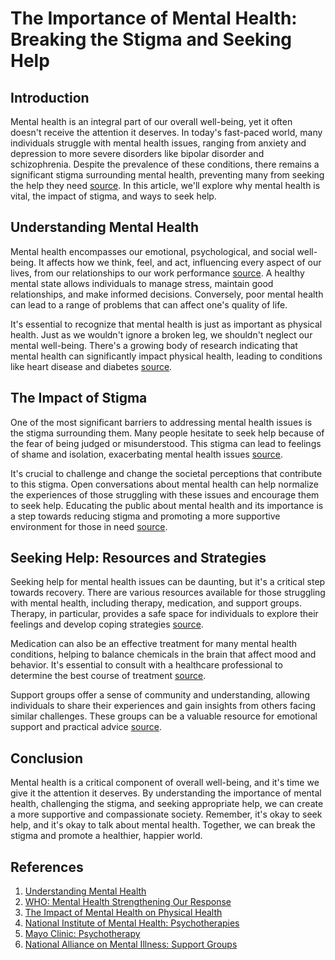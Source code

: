 # The Importance of Mental Health: Breaking the Stigma and Seeking Help

## Introduction

Mental health is an integral part of our overall well-being, yet it often doesn't receive the attention it deserves. In today's fast-paced world, many individuals struggle with mental health issues, ranging from anxiety and depression to more severe disorders like bipolar disorder and schizophrenia. Despite the prevalence of these conditions, there remains a significant stigma surrounding mental health, preventing many from seeking the help they need [source](https://www.who.int/news-room/fact-sheets/detail/mental-health-strengthening-our-response). In this article, we'll explore why mental health is vital, the impact of stigma, and ways to seek help.

## Understanding Mental Health

Mental health encompasses our emotional, psychological, and social well-being. It affects how we think, feel, and act, influencing every aspect of our lives, from our relationships to our work performance [source](https://www.mentalhealth.gov/basics/what-is-mental-health). A healthy mental state allows individuals to manage stress, maintain good relationships, and make informed decisions. Conversely, poor mental health can lead to a range of problems that can affect one's quality of life.

It's essential to recognize that mental health is just as important as physical health. Just as we wouldn't ignore a broken leg, we shouldn't neglect our mental well-being. There's a growing body of research indicating that mental health can significantly impact physical health, leading to conditions like heart disease and diabetes [source](https://www.ncbi.nlm.nih.gov/pmc/articles/PMC1489848/).

## The Impact of Stigma

One of the most significant barriers to addressing mental health issues is the stigma surrounding them. Many people hesitate to seek help because of the fear of being judged or misunderstood. This stigma can lead to feelings of shame and isolation, exacerbating mental health issues [source](https://www.ncbi.nlm.nih.gov/pmc/articles/PMC1489848/). 

It's crucial to challenge and change the societal perceptions that contribute to this stigma. Open conversations about mental health can help normalize the experiences of those struggling with these issues and encourage them to seek help. Educating the public about mental health and its importance is a step towards reducing stigma and promoting a more supportive environment for those in need [source](https://www.who.int/news-room/fact-sheets/detail/mental-health-strengthening-our-response).

## Seeking Help: Resources and Strategies

Seeking help for mental health issues can be daunting, but it's a critical step towards recovery. There are various resources available for those struggling with mental health, including therapy, medication, and support groups. Therapy, in particular, provides a safe space for individuals to explore their feelings and develop coping strategies [source](https://www.nimh.nih.gov/health/topics/psychotherapies).

Medication can also be an effective treatment for many mental health conditions, helping to balance chemicals in the brain that affect mood and behavior. It's essential to consult with a healthcare professional to determine the best course of treatment [source](https://www.mayoclinic.org/tests-procedures/psychotherapy/about/pac-20384616).

Support groups offer a sense of community and understanding, allowing individuals to share their experiences and gain insights from others facing similar challenges. These groups can be a valuable resource for emotional support and practical advice [source](https://www.nami.org/Support-Education/Support-Groups).

## Conclusion

Mental health is a critical component of overall well-being, and it's time we give it the attention it deserves. By understanding the importance of mental health, challenging the stigma, and seeking appropriate help, we can create a more supportive and compassionate society. Remember, it's okay to seek help, and it's okay to talk about mental health. Together, we can break the stigma and promote a healthier, happier world.

## References

1. [Understanding Mental Health](https://www.mentalhealth.gov/basics/what-is-mental-health)
2. [WHO: Mental Health Strengthening Our Response](https://www.who.int/news-room/fact-sheets/detail/mental-health-strengthening-our-response)
3. [The Impact of Mental Health on Physical Health](https://www.ncbi.nlm.nih.gov/pmc/articles/PMC1489848/)
4. [National Institute of Mental Health: Psychotherapies](https://www.nimh.nih.gov/health/topics/psychotherapies)
5. [Mayo Clinic: Psychotherapy](https://www.mayoclinic.org/tests-procedures/psychotherapy/about/pac-20384616)
6. [National Alliance on Mental Illness: Support Groups](https://www.nami.org/Support-Education/Support-Groups)